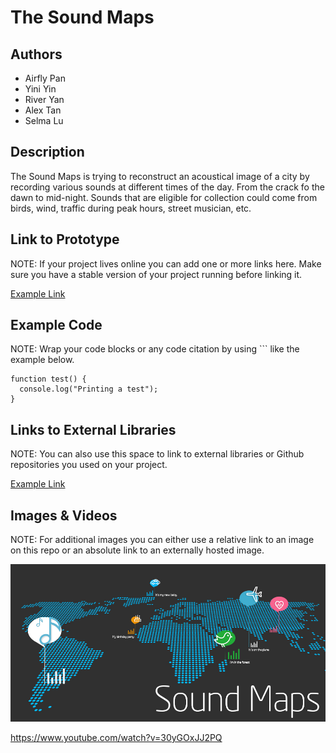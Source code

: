 # The Sound Maps

## Authors
- Airfly Pan
- Yini Yin
- River Yan
- Alex Tan
- Selma Lu

## Description
The Sound Maps is trying to reconstruct an acoustical image of a city by recording various sounds at different times of the day. From the crack fo the dawn to mid-night. Sounds that are eligible for collection could come from birds, wind, traffic during peak hours, street musician, etc.

## Link to Prototype
NOTE: If your project lives online you can add one or more links here. Make sure you have a stable version of your project running before linking it.

[Example Link](http://www.google.com "Example Link")

## Example Code
NOTE: Wrap your code blocks or any code citation by using ``` like the example below.
```
function test() {
  console.log("Printing a test");
}
```
## Links to External Libraries
 NOTE: You can also use this space to link to external libraries or Github repositories you used on your project.

[Example Link](http://www.google.com "Example Link")

## Images & Videos
NOTE: For additional images you can either use a relative link to an image on this repo or an absolute link to an externally hosted image.

![Example Image](project_images/cover.jpg?raw=true "Example Image")

https://www.youtube.com/watch?v=30yGOxJJ2PQ
